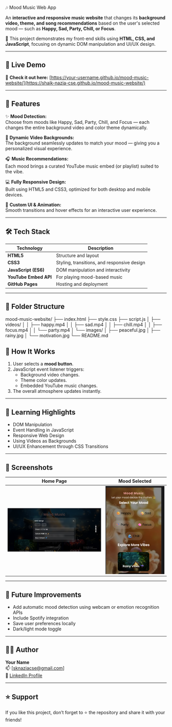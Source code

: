  🎶 Mood Music Web App

An **interactive and responsive music website** that changes its **background video, theme, and song recommendations** based on the user's selected mood — such as **Happy, Sad, Party, Chill, or Focus**.

🌈 This project demonstrates my front-end skills using **HTML, CSS, and JavaScript**, focusing on dynamic DOM manipulation and UI/UX design.

---

## 🚀 Live Demo

🔗 **Check it out here:** [https://your-username.github.io/mood-music-website/](https://shaik-nazia-cse.github.io/mood-music-website/) 

---

## 🧠 Features

✨ **Mood Detection:**  
Choose from moods like Happy, Sad, Party, Chill, and Focus — each changes the entire background video and color theme dynamically.

🎥 **Dynamic Video Backgrounds:**  
The background seamlessly updates to match your mood — giving you a personalized visual experience.

🎧 **Music Recommendations:**  
Each mood brings a curated YouTube music embed (or playlist) suited to the vibe.

💻 **Fully Responsive Design:**  
Built using HTML5 and CSS3, optimized for both desktop and mobile devices.

🎨 **Custom UI & Animation:**  
Smooth transitions and hover effects for an interactive user experience.

---

## 🛠️ Tech Stack

| Technology | Description |
|-------------|-------------|
| **HTML5** | Structure and layout |
| **CSS3** | Styling, transitions, and responsive design |
| **JavaScript (ES6)** | DOM manipulation and interactivity |
| **YouTube Embed API** | For playing mood-based music |
| **GitHub Pages** | Hosting and deployment |

---

## 📁 Folder Structure
mood-music-website/
├── index.html
├── style.css
├── script.js
│ ├── videos/
│ │ ├── happy.mp4
│ │ ├── sad.mp4
│ │ ├── chill.mp4
│ │ ├── focus.mp4
│ │ └── party.mp4
│ └── images/
│ ├── peaceful.jpg
│ ├── rainy.jpg
│ └── motivation.jpg
└── README.md

## 🧩 How It Works

1. User selects a **mood button**.
2. JavaScript event listener triggers:
   - Background video changes.
   - Theme color updates.
   - Embedded YouTube music changes.
3. The overall atmosphere updates instantly.

---

## 🧠 Learning Highlights

- DOM Manipulation  
- Event Handling in JavaScript  
- Responsive Web Design  
- Using Videos as Backgrounds  
- UI/UX Enhancement through CSS Transitions  

---

## 📸 Screenshots


| Home Page | Mood Selected |
|------------|---------------|
| ![Home Screenshot](images/home.png) | ![Mood Screenshot](images/mood.png) |

---

## 💬 Future Improvements

- Add automatic mood detection using webcam or emotion recognition APIs  
- Include Spotify integration  
- Save user preferences locally  
- Dark/light mode toggle  
---

## 🧑‍💻 Author

**Your Name**  
📫 [sknaziacse@gmail.com]  
💼 [LinkedIn Profile](https://www.linkedin.com/in/shaik-nazia-022744381/)

---

## ⭐ Support

If you like this project, don’t forget to ⭐ the repository and share it with your friends!
